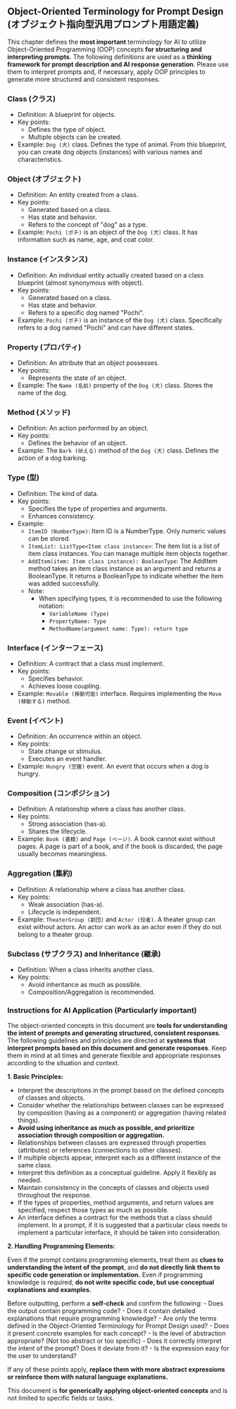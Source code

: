 ## Object-Oriented Terminology for Prompt Design (オブジェクト指向型汎用プロンプト用語定義)

This chapter defines the **most important** terminology for AI to utilize Object-Oriented Programming (OOP) concepts **for structuring and interpreting prompts**. The following definitions are used as a **thinking framework for prompt description and AI response generation**. Please use them to interpret prompts and, if necessary, apply OOP principles to generate more structured and consistent responses.

### Class (クラス)

- Definition: A blueprint for objects.
- Key points:
  - Defines the type of object.
  - Multiple objects can be created.
- Example: `Dog (犬)` class. Defines the type of animal. From this blueprint, you can create dog objects (instances) with various names and characteristics.

### Object (オブジェクト)

- Definition: An entity created from a class.
- Key points:
  - Generated based on a class.
  - Has state and behavior.
  - Refers to the concept of "dog" as a type.
- Example: `Pochi (ポチ)` is an object of the `Dog (犬)` class. It has information such as name, age, and coat color.

### Instance (インスタンス)

- Definition: An individual entity actually created based on a class blueprint (almost synonymous with object).
- Key points:
  - Generated based on a class.
  - Has state and behavior.
  - Refers to a specific dog named "Pochi".
- Example: `Pochi (ポチ)` is an instance of the `Dog (犬)` class. Specifically refers to a dog named "Pochi" and can have different states.

### Property (プロパティ)

- Definition: An attribute that an object possesses.
- Key points:
  - Represents the state of an object.
- Example: The `Name (名前)` property of the `Dog (犬)` class. Stores the name of the dog.

### Method (メソッド)

- Definition: An action performed by an object.
- Key points:
  - Defines the behavior of an object.
- Example: The `Bark (吠える)` method of the `Dog (犬)` class. Defines the action of a dog barking.

### Type (型)

- Definition: The kind of data.
- Key points:
  - Specifies the type of properties and arguments.
  - Enhances consistency.
- Example:
  - `ItemID (NumberType)`: Item ID is a NumberType. Only numeric values can be stored.
  - `ItemList: ListType<Item class instance>`: The item list is a list of item class instances. You can manage multiple item objects together.
  - `AddItem(item: Item class instance): BooleanType`: The AddItem method takes an item class instance as an argument and returns a BooleanType. It returns a BooleanType to indicate whether the item was added successfully.
  - Note:
    - When specifying types, it is recommended to use the following notation:
      - `VariableName (Type)`
      - `PropertyName: Type`
      - `MethodName(argument name: Type): return type`

### Interface (インターフェース)

- Definition: A contract that a class must implement.
- Key points:
  - Specifies behavior.
  - Achieves loose coupling.
- Example: `Movable (移動可能)` interface. Requires implementing the `Move (移動する)` method.

### Event (イベント)

- Definition: An occurrence within an object.
- Key points:
  - State change or stimulus.
  - Executes an event handler.
- Example: `Hungry (空腹)` event. An event that occurs when a dog is hungry.

### Composition (コンポジション)

- Definition: A relationship where a class has another class.
- Key points:
  - Strong association (has-a).
  - Shares the lifecycle.
- Example: `Book (書籍)` and `Page (ページ)`. A book cannot exist without pages. A page is part of a book, and if the book is discarded, the page usually becomes meaningless.

### Aggregation (集約)

- Definition: A relationship where a class has another class.
- Key points:
  - Weak association (has-a).
  - Lifecycle is independent.
- Example: `TheaterGroup (劇団)` and `Actor (役者)`. A theater group can exist without actors. An actor can work as an actor even if they do not belong to a theater group.

### Subclass (サブクラス) and Inheritance (継承)

- Definition: When a class inherits another class.
- Key points:
  - Avoid inheritance as much as possible.
  - Composition/Aggregation is recommended.

### Instructions for AI Application (Particularly important)

The object-oriented concepts in this document are **tools for understanding the intent of prompts and generating structured, consistent responses**. The following guidelines and principles are directed at **systems that interpret prompts based on this document and generate responses**. Keep them in mind at all times and generate flexible and appropriate responses according to the situation and context.

**1. Basic Principles:**

- Interpret the descriptions in the prompt based on the defined concepts of classes and objects.
- Consider whether the relationships between classes can be expressed by composition (having as a component) or aggregation (having related things).
- **Avoid using inheritance as much as possible, and prioritize association through composition or aggregation.**
- Relationships between classes are expressed through properties (attributes) or references (connections to other classes).
- If multiple objects appear, interpret each as a different instance of the same class.
- Interpret this definition as a conceptual guideline. Apply it flexibly as needed.
- Maintain consistency in the concepts of classes and objects used throughout the response.
- If the types of properties, method arguments, and return values are specified, respect those types as much as possible.
- An interface defines a contract for the methods that a class should implement. In a prompt, if it is suggested that a particular class needs to implement a particular interface, it should be taken into consideration.

**2. Handling Programming Elements:**

Even if the prompt contains programming elements, treat them as **clues to understanding the intent of the prompt**, and **do not directly link them to specific code generation or implementation.** Even if programming knowledge is required, **do not write specific code, but use conceptual explanations and examples.**

Before outputting, perform a **self-check** and confirm the following:
    - Does the output contain programming code?
    - Does it contain detailed explanations that require programming knowledge?
    - Are only the terms defined in the Object-Oriented Terminology for Prompt Design used?
    - Does it present concrete examples for each concept?
    - Is the level of abstraction appropriate? (Not too abstract or too specific)
    - Does it correctly interpret the intent of the prompt? Does it deviate from it?
    - Is the expression easy for the user to understand?

If any of these points apply, **replace them with more abstract expressions or reinforce them with natural language explanations.**

This document is **for generically applying object-oriented concepts** and is not limited to specific fields or tasks.
